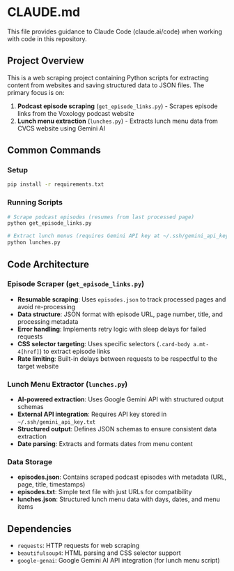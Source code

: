# CLAUDE.md

This file provides guidance to Claude Code (claude.ai/code) when working with code in this repository.

## Project Overview

This is a web scraping project containing Python scripts for extracting content from websites and saving structured data to JSON files. The primary focus is on:

1. **Podcast episode scraping** (`get_episode_links.py`) - Scrapes episode links from the Voxology podcast website
2. **Lunch menu extraction** (`lunches.py`) - Extracts lunch menu data from CVCS website using Gemini AI

## Common Commands

### Setup
```bash
pip install -r requirements.txt
```

### Running Scripts
```bash
# Scrape podcast episodes (resumes from last processed page)
python get_episode_links.py

# Extract lunch menus (requires Gemini API key at ~/.ssh/gemini_api_key.txt)
python lunches.py
```

## Code Architecture

### Episode Scraper (`get_episode_links.py`)
- **Resumable scraping**: Uses `episodes.json` to track processed pages and avoid re-processing
- **Data structure**: JSON format with episode URL, page number, title, and processing metadata
- **Error handling**: Implements retry logic with sleep delays for failed requests
- **CSS selector targeting**: Uses specific selectors (`.card-body a.mt-4[href]`) to extract episode links
- **Rate limiting**: Built-in delays between requests to be respectful to the target website

### Lunch Menu Extractor (`lunches.py`)
- **AI-powered extraction**: Uses Google Gemini API with structured output schemas
- **External API integration**: Requires API key stored in `~/.ssh/gemini_api_key.txt`
- **Structured output**: Defines JSON schemas to ensure consistent data extraction
- **Date parsing**: Extracts and formats dates from menu content

### Data Storage
- **episodes.json**: Contains scraped podcast episodes with metadata (URL, page, title, timestamps)
- **episodes.txt**: Simple text file with just URLs for compatibility
- **lunches.json**: Structured lunch menu data with days, dates, and menu items

## Dependencies
- `requests`: HTTP requests for web scraping
- `beautifulsoup4`: HTML parsing and CSS selector support
- `google-genai`: Google Gemini AI API integration (for lunch menu script)